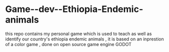 # Game--dev--Ethiopia-Endemic-animals
this repo contains my personal game which is used to teach as well as identify our country's ethiopia endemic animals , it is based on an inprestion of a color game , done on open source game engine GODOT  
